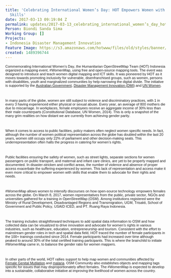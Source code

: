 ```yaml
---
title: 'Celebrating International Women’s Day: HOT Empowers Women with ICT and Mapping
  Skills'
date: 2017-03-13 09:19:04 Z
permalink: updates/2017-03-13_celebrating_international_women’s_day_hot_empowers_women_with_ict_and_mapping_
Person: Biondi Sanda Sima
Working Group: []
Projects:
- Indonesia Disaster Management Innovation
Feature Image: https://s3.amazonaws.com/hotwww/files/old/styles/banner/public/Screen+Shot+2017-03-10+at+12.07.21+PM.png
created: 1489396744
---
```


<p style="font-style: normal; font-variant-caps: normal; font-size: 11px; line-height: normal; font-family: Helvetica; -webkit-text-stroke-color: #000000; -webkit-text-stroke-width: initial;"><span style="font-kerning: none;">Commemorating International Women’s Day, the Humanitarian OpenStreetMap Team (HOT) Indonesia organized a mapping event, #WomenMap, using free and open-source mapping tools. The event was designed to introduce and teach women digital mapping and ICT skills. It was pioneered by HOT as it moves towards promoting inclusivity for vulnerable, disenfranchised groups, such as women, persons with disabilities, youth and marginalized communities by help narrowing the digital divide. The initiative is supported by the <a href="http://indonesia.embassy.gov.au">Australian Government</a>, <a href="http://inasafe.org">Disaster Management Innovation (DMI)</a> and <a href="http://www.unwomen.org/en">UN Women</a>.</span></p><p style="font-style: normal; font-variant-caps: normal; font-size: 11px; line-height: normal; font-family: Helvetica; -webkit-text-stroke-color: #000000; -webkit-text-stroke-width: initial; min-height: 13px;">&nbsp;</p><p style="font-style: normal; font-variant-caps: normal; font-size: 11px; line-height: normal; font-family: Helvetica; -webkit-text-stroke-color: #000000; -webkit-text-stroke-width: initial;"><span style="font-kerning: none;">In many parts of the globe, women are still subject to violence and discriminatory practices, with 1 in every 3 having experienced either physical or sexual abuse. Every year, an average of 800 mothers die due to miscarriage. In workplaces, female employees receive an aggregate income of 30% less than their male counterparts (Constitutional Database, UN Women, 2014). This is only a snapshot of the many grim realities on how distant we are currently from achieving gender parity.</span></p><p style="font-style: normal; font-variant-caps: normal; font-size: 11px; line-height: normal; font-family: Helvetica; -webkit-text-stroke-color: #000000; -webkit-text-stroke-width: initial; min-height: 13px;">&nbsp;</p><p style="font-style: normal; font-variant-caps: normal; font-size: 11px; line-height: normal; font-family: Helvetica; -webkit-text-stroke-color: #000000; -webkit-text-stroke-width: initial;"><span style="font-kerning: none;">When it comes to access to public facilities, policy makers often neglect women specific needs. In fact, although the number of women political representation across the globe has doubled within the last 20 years, women still occupy only 22% of parliament and other decision-making seats. This underrepresentation often halts the progress in catering for women’s rights.&nbsp;</span></p><p style="font-style: normal; font-variant-caps: normal; font-size: 11px; line-height: normal; font-family: Helvetica; -webkit-text-stroke-color: #000000; -webkit-text-stroke-width: initial; min-height: 13px;">&nbsp;</p><p style="font-style: normal; font-variant-caps: normal; font-size: 11px; line-height: normal; font-family: Helvetica; -webkit-text-stroke-color: #000000; -webkit-text-stroke-width: initial;"><span style="font-kerning: none;">Public facilities ensuring the safety of women, such as street lights, separate sections for women passengers on public transport, and maternal and infant care clinics, are yet to be properly mapped and documented. In disaster-stricken and conflict areas, the number of violence and absence of proper access exacerbate the suffering experienced by women. This lack of representation and access make it even more critical to empower women with skills that enable them to advocate for their rights and needs.</span></p><p style="font-style: normal; font-variant-caps: normal; font-size: 11px; line-height: normal; font-family: Helvetica; -webkit-text-stroke-color: #000000; -webkit-text-stroke-width: initial; min-height: 13px;">&nbsp;</p><p style="font-style: normal; font-variant-caps: normal; font-size: 11px; line-height: normal; font-family: Helvetica; -webkit-text-stroke-color: #000000; -webkit-text-stroke-width: initial;"><span style="font-kerning: none;">#WomenMap allows women to intensify discourses on how open-source technology empowers females across the globe. On March 8, 2017, women representatives from the public, private sector, NGOs and universities gathered for a training in OpenStreetMap (OSM). Among institutions registered were the Ministry of Rural Development, Disadvantaged Regions and Transmigration, UGM, Trisakti, School of Government and Public Policy, USAID ICED, and PT. Ruang Raya Indonesia.</span></p><p style="font-style: normal; font-variant-caps: normal; font-size: 11px; line-height: normal; font-family: Helvetica; -webkit-text-stroke-color: #000000; -webkit-text-stroke-width: initial; min-height: 13px;">&nbsp;</p><p style="font-style: normal; font-variant-caps: normal; font-size: 11px; line-height: normal; font-family: Helvetica; -webkit-text-stroke-color: #000000; -webkit-text-stroke-width: initial;"><span style="font-kerning: none;">The training includes straightforward techniques to add spatial data information to OSM and how collected data can be visualized to drive innovation and advocate for women’s rights in various industries, such as healthcare, education, entrepreneurship and tourism. Consistent with the effort to mainstream gender roles in tech and spatial data field, HOT traced the number of female participants in the 100+ trainings conducted since 2014. Female participants had increased over time although peaked to around 30% of the total certified training participants. This is where the brainchild to initiate #WomenMap came in, to balance the gender ratio for women mappers.&nbsp;</span></p><p style="font-style: normal; font-variant-caps: normal; font-size: 11px; line-height: normal; font-family: Helvetica; -webkit-text-stroke-color: #000000; -webkit-text-stroke-width: initial; min-height: 13px;">&nbsp;</p><p style="font-style: normal; font-variant-caps: normal; font-size: 11px; line-height: normal; font-family: Helvetica; -webkit-text-stroke-color: #000000; -webkit-text-stroke-width: initial;"><span style="font-kerning: none;">In other parts of the world, HOT rallies support to help map women and communities affected by <a href="http://tasks.hotosm.org/project/2501" target="_blank">Female Genital Mutilation</a> and <a href="http://tasks.hotosm.org/?sort_by=priority&amp;direction=asc&amp;search=Eliminate+Malaria" target="_blank">malaria</a>. OSM Community also establishes objects and mapping tags specific for issues that may disproportionately affect females. The #WomenMap is expected to develop into a sustainable, collaborative initiative at improving the livelihood of women across the country.</span></p>
